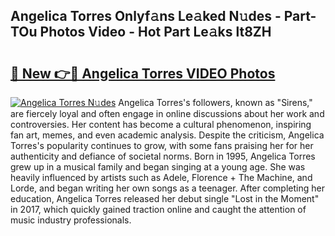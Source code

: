 ## Angelica Torres Onlyf𝚊ns Le𝚊ked N𝚞des - Part-TOu Photos Video - Hot Part Le𝚊ks lt8ZH

# <h2><a href="http://ac25016.deff.icu/?id=Angelica+Torres">🔗 New 👉🔴 Angelica Torres VIDEO Photos</a></h2>

[![Angelica Torres N𝚞des](https://i.imgur.com/rIISA9y.gif)](http://ac25016.deff.icu/?id=Angelica+Torres)
Angelica Torres's followers, known as "Sirens," are fiercely loyal and often engage in online discussions about her work and controversies. Her content has become a cultural phenomenon, inspiring fan art, memes, and even academic analysis. Despite the criticism, Angelica Torres's popularity continues to grow, with some fans praising her for her authenticity and defiance of societal norms. Born in 1995, Angelica Torres grew up in a musical family and began singing at a young age. She was heavily influenced by artists such as Adele, Florence + The Machine, and Lorde, and began writing her own songs as a teenager. After completing her education, Angelica Torres released her debut single "Lost in the Moment" in 2017, which quickly gained traction online and caught the attention of music industry professionals.
